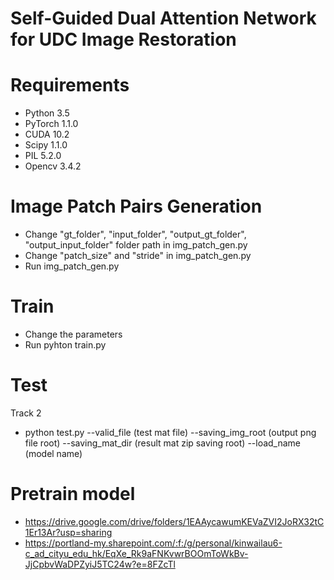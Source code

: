 # Self-Guided Dual Attention Network for UDC Image Restoration

# Requirements
* Python 3.5
* PyTorch 1.1.0
* CUDA 10.2
* Scipy 1.1.0
* PIL 5.2.0
* Opencv 3.4.2

# Image Patch Pairs Generation
* Change "gt_folder", "input_folder", "output_gt_folder", "output_input_folder" folder path in img_patch_gen.py
* Change "patch_size" and "stride" in img_patch_gen.py
* Run img_patch_gen.py

# Train
* Change the parameters
* Run pyhton train.py

# Test
Track 2
* python test.py --valid_file (test mat file) --saving_img_root (output png file root) --saving_mat_dir (result mat zip saving root) --load_name (model name)

# Pretrain model
* https://drive.google.com/drive/folders/1EAAycawumKEVaZVI2JoRX32tC1Er13Ar?usp=sharing
* https://portland-my.sharepoint.com/:f:/g/personal/kinwailau6-c_ad_cityu_edu_hk/EqXe_Rk9aFNKvwrBOOmToWkBv-JjCpbvWaDPZyiJ5TC24w?e=8FZcTl
